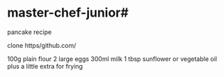 # master-chef-junior#
pancake recipe

clone https/github.com/


100g plain flour
2 large eggs
300ml milk
1 tbsp sunflower or vegetable oil
plus a little extra for frying
